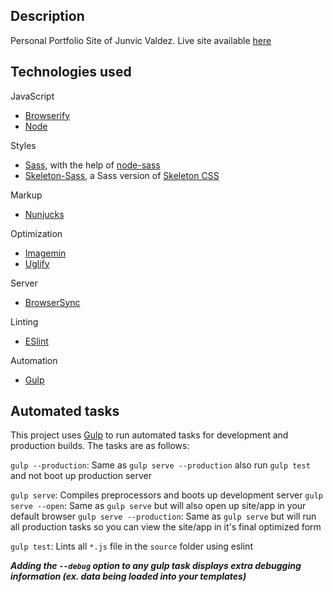 ## Description

Personal Portfolio Site of Junvic Valdez. Live site available [here](https://junvic.me)

## Technologies used

JavaScript
- [Browserify](http://browserify.org/)
- [Node](https://nodejs.org/)

Styles
- [Sass](http://sass-lang.com/), with the help of [node-sass](https://github.com/sass/node-sass)
- [Skeleton-Sass](https://github.com/WhatsNewSaes/Skeleton-Sass), a Sass version of [Skeleton CSS](https://getskeleton.com)

Markup
- [Nunjucks](https://mozilla.github.io/nunjucks/)

Optimization
- [Imagemin](https://github.com/imagemin/imagemin)
- [Uglify](https://github.com/mishoo/UglifyJS)

Server
- [BrowserSync](http://www.browsersync.io/)

Linting
- [ESlint](http://eslint.org/)

Automation
- [Gulp](http://gulpjs.com)

## Automated tasks

This project uses [Gulp](http://gulpjs.com) to run automated tasks for development and production builds.
The tasks are as follows:

`gulp --production`: Same as `gulp serve --production` also run `gulp test` and  not boot up production server

`gulp serve`: Compiles preprocessors and boots up development server
`gulp serve --open`: Same as `gulp serve` but will also open up site/app in your default browser
`gulp serve --production`: Same as `gulp serve` but will run all production tasks so you can view the site/app in it's final optimized form

`gulp test`: Lints all `*.js` file in the `source` folder using eslint

***Adding the `--debug` option to any gulp task displays extra debugging information (ex. data being loaded into your templates)***
